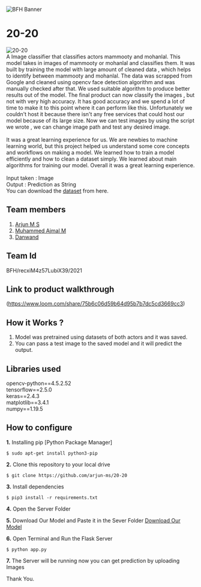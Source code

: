 ![BFH Banner](https://trello-attachments.s3.amazonaws.com/542e9c6316504d5797afbfb9/542e9c6316504d5797afbfc1/39dee8d993841943b5723510ce663233/Frame_19.png)

# 20-20
![20-20](http://en.malayalamemagazine.com/wp-content/uploads/2016/10/mohanlal-mammootty-box-office-800x510.jpg?x66743) <br /> 
A Image classifier that classifies actors mammooty and mohanlal. This model takes in images of mammooty or mohanlal and classifies them. It was built by training the model with large amount of cleaned data , which helps to identify between mammooty and mohanlal. The data was scrapped from Google and cleaned using opencv face detection algorithm and was manually checked after that. We used suitable algorithm to produce better results out of the model. The final product can now classify the images , but not with very high accuracy. It has good accuracy and we spend a lot of time to make it to this point where it can perform like this.
Unfortunately we couldn't host it because there isn't any free services that could host our model because of its large size.
Now we can test images by using the script we wrote , we can change image path and test any desired image.
<br><br>
It was a great learning experience for us. We are newbies to machine learning world, but this project helped us understand some core concepts and workflows on making a model. We learned how to train a model efficiently and how to clean a dataset simply. We learned about main algorithms for training our model. Overall it was a great learning experience.
<br><br>
Input taken : Image <br /> 
Output : Prediction as String <br /> 
You can download the [dataset](https://www.kaggle.com/arjunachu/mamooty-mohanlal) from here.
## Team members
1. [Arjun M S](https://github.com/arjun-ms)
2. [Muhammed Ajmal M](https://github.com/ajmalmohad)
3. [Danwand](https://github.com/DanBrown47)
## Team Id
BFH/recxiM4z57LubiX39/2021

## Link to product walkthrough
(https://www.loom.com/share/75b6c06d59b64d95b7b7dc5cd3669cc3)

## How it Works ?
1. Model was pretrained using datasets of both actors and it was saved.
2. You can pass a test image to the saved model and it will predict the output.

## Libraries used
opencv-python==4.5.2.52 <br /> 
tensorflow==2.5.0 <br /> 
keras==2.4.3 <br /> 
matplotlib==3.4.1 <br /> 
numpy==1.19.5 <br /> 

## How to configure
**1.** Installing pip [Python Package Manager]

```shell
$ sudo apt-get install python3-pip
```

**2.** Clone this repository to your local drive

```shell
$ git clone https://github.com/arjun-ms/20-20
```

**3.** Install dependencies

```shell
$ pip3 install -r requirements.txt
```

**4.** Open the Server Folder

**5.** Download Our Model and Paste it in the Sever Folder
[Download Our Model](https://drive.google.com/drive/folders/1OTLdtsLff9cmXfW9NJ_nOT1_lCuAivhO?usp=sharing)

**6.** Open Terminal and Run the Flask Server

```shell
$ python app.py
```
**7.** The Server will be running now you can get prediction by uploading Images



Thank You.
